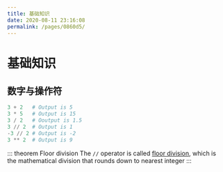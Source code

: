 ```yaml
---
title: 基础知识
date: 2020-08-11 23:16:08
permalink: /pages/0860d5/
---
```

# 基础知识

## 数字与操作符

```python
3 + 2   # Output is 5
3 * 5   # Output is 15
3 / 2   # Ooutput is 1.5
3 // 2  # Output is 1
-3 // 2 # Output is -2
3 ** 2  # Output is 9
```

::: theorem Floor division
The `//` operator is called [floor division](https://docs.python.org/3/glossary.html#term-floor-division), which is the mathematical division that rounds down to nearest integer
:::
